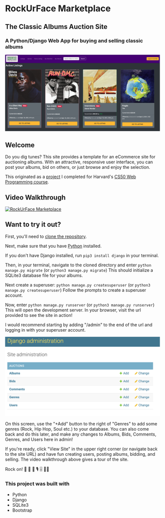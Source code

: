 # RockUrFace Marketplace

## The Classic Albums Auction Site

### A **Python/Django** Web App for buying and selling classic albums

![front page of RockUrFace marketplace, showing a purple navbar. Below is a heading "Active Listings" and below that rectangular cards with the albums "In a Silent Way" by Miles Davis, "Run-D.M.C." by Run-D.M.C., "Innervisions" by Stevie Wonder, and "Fragile" by Yes. Each album has a bid, information about who posted the album and when, and a yellow button labeled "Go to Listing"](auctions/static/auctions/RockUrFaceScreenShot.png)

## Welcome

Do you dig tunes? This site provides a template for an eCommerce site for auctioning albums. With an attractive, responsive user interface, you can post your albums, bid on others, or just browse and enjoy the selection.

This originated as a [project](https://cs50.harvard.edu/web/2020/projects/2/commerce/) I completed for Harvard's [CS50 Web Programming course](https://cs50.harvard.edu/web/2020/).

## Video Walkthrough

[![RockUrFace Marketplace](https://img.youtube.com/vi/gGYqQsDHh4g/0.jpg)](https://youtu.be/gGYqQsDHh4g)

## Want to try it out?

First, you'll need to [clone the repository](https://docs.github.com/en/repositories/creating-and-managing-repositories/cloning-a-repository).

Next, make sure that you have [Python](https://www.python.org/downloads/) installed.

If you don't have Django installed, run `pip3 install django` in your terminal.

Then, in your terminal, navigate to the cloned directory and enter `python manage.py migrate` (or `python3 manage.py migrate`)
This should initialize a SQLite3 database file for your albums.

Next create a superuser: `python manage.py createsuperuser` (or `python3 manage.py createsuperuser`)
Follow the prompts to create a superuser account.

Now, enter `python manage.py runserver` (or `python3 manage.py runserver`)
This will open the development server. In your browser, visit the url provided to see the site in action!

I would recommend starting by adding "/admin" to the end of the url and logging in with your superuser account.

![Django Admin screen with list of categories that can be added to, deleted from, changed, or viewed. Categories are Albums, Bids, Comments, Genres and Users](auctions/static/auctions/AdminSS.png)

On this screen, use the "+Add" button to the right of "Genres" to add some genres (Rock, Hip Hop, Soul etc.) to your database. You can also come back and do this later, and make any changes to Albums, Bids, Comments, Genres, and Users here in admin!

If you're ready, click "View Site" in the upper right corner (or navigate back to the site URL) and have fun creating users, posting albums, bidding, and selling. The video walkthrough above gives a tour of the site.

Rock on! 🎸 🎹 🥁 🎙️ 🎚️ 🧑‍🎤

### This project was built with

- Python
- Django
- SQLite3
- Bootstrap



